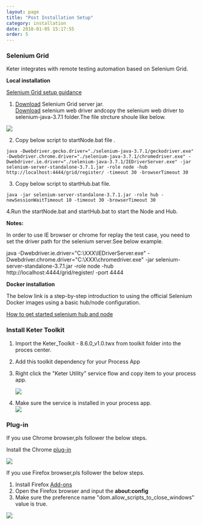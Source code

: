 ```yaml
---
layout: page
title: "Post Installation Setup"
category: installation
date: 2018-01-05 15:17:55
order: 5
---
```




### Selenium Grid

Keter integrates with remote testing automation based on Selenium Grid.

**Local installation**

[Selenium Grid setup guidance](https://github.com/SeleniumHQ/selenium/wiki/Grid2)  


1. [Download](http://selenium-release.storage.googleapis.com/3.7/selenium-server-standalone-3.7.1.jar ) Selenium Grid server jar.  
   [Download](https://www.seleniumhq.org/download/) selenium web driver andcopy the selenium web driver to  selenium-java-3.7.1        folder.The file strcture shoule like below.

  ![][seleniumGrid]

2. Copy below script to startNode.bat file . 
   
```
java -Dwebdriver.gecko.driver="./selenium-java-3.7.1/geckodriver.exe" -Dwebdriver.chrome.driver="./selenium-java-3.7.1/chromedriver.exe" -Dwebdriver.ie.driver="./selenium-java-3.7.1/IEDriverServer.exe" -jar selenium-server-standalone-3.7.1.jar -role node -hub http://localhost:4444/grid/register/ -timeout 30 -browserTimeout 30   
```

3. Copy below script to startHub.bat file.  

```
java -jar selenium-server-standalone-3.7.1.jar -role hub -newSessionWaitTimeout 10 -timeout 30 -browserTimeout 30    
```

4.Run the startNode.bat and startHub.bat to start the Node and Hub.

**Notes:**

In order to use IE browser or chrome for replay the test case, you need to set the driver path for the selenium server.See below example.

java -Dwebdriver.ie.driver="C:\XXX\IEDriverServer.exe"
-Dwebdriver.chrome.driver="C:\XXX\chromedriver.exe" -jar 
selenium-server-standalone-3.7.1.jar -role node -hub http://localhost:4444/grid/register/ -port 4444

**Docker installation**

The below link is a step-by-step introduction to using the official Selenium Docker images using a basic hub/node configuration.

[How to get started selenium hub and node](https://github.com/SeleniumHQ/docker-selenium/wiki/Getting-Started-with-Hub-and-Nodes)

### Install Keter Toolkit

1. Import the Keter_Toolkit - 8.6.0_v1.0.twx from toolkit folder into the proces center.
2. Add this toolkit dependency for your Process App
3. Right click the "Keter Utility" service flow and copy item to your process app.  

   ![][toolkit]
4. Make sure the service is installed in your process app.  
   ![][service]
   
### Plug-in
If you use Chrome browser,pls follower the below steps.

Install the Chrome [plug-in](https://chrome.google.com/webstore/search/keter)

  
   ![][keter]


If you use Firefox browser,pls follower the below steps.
1. Install Firefox [Add-ons](https://addons.mozilla.org/en-US/firefox/addon/keter)
2. Open the Firefox browser and input the **about:config**
3. Make sure the preference name "dom.allow_scripts_to_close_windows" value is true.

  ![][firefox]



[toolkit]: ../images/install/toolkit.png 
[service]: ../images/install/service.png 
[keter]: ../images/install/keter.png 
[firefox]: ../images/install/firefox.png
[seleniumGrid]: ../images/install/seleniumGrid.png





